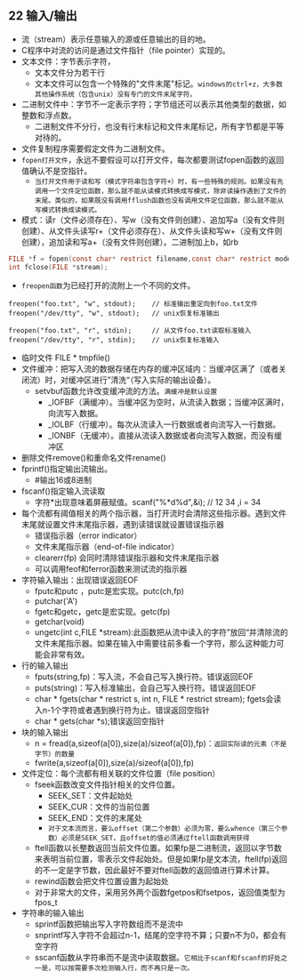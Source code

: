 ## 22 输入/输出
- 流（stream）表示任意输入的源或任意输出的目的地。
- C程序中对流的访问是通过文件指针（file pointer）实现的。
- 文本文件：字节表示字符，
  - 文本文件分为若干行
  - 文本文件可以包含一个特殊的"文件末尾"标记。`windows的ctrl+z，大多数其他操作系统（包含unix）没有专门的文件末尾字符。`
- 二进制文件中：字节不一定表示字符；字节组还可以表示其他类型的数据，如整数和浮点数。
  - 二进制文件不分行，也没有行末标记和文件末尾标记，所有字节都是平等对待的。
- 文件复制程序需要假定文件为二进制文件。
- `fopen打开文件`，永远不要假设可以打开文件，每次都要测试fopen函数的返回值确认不是空指针。
    - `当打开文件用于读和写（模式字符串包含字符+）时，有一些特殊的规则。如果没有先调用一个文件定位函数，那么就不能从读模式转换成写模式，除非读操作遇到了文件的末尾。类似的，如果既没有调用fflush函数也没有调用文件定位函数，那么就不能从写模式转换成读模式。`
- 模式：读r（文件必须存在）、写w（没有文件则创建）、追加写a（没有文件则创建）、从文件头读写r+（文件必须存在）、从文件头读和写w+（没有文件则创建），追加读和写a+（没有文件则创建）。二进制加上b，如rb
```c
FILE *f = fopen(const char* restrict filename,const char* restrict mode); 
int fclose(FILE *stream);
```
- `freopen函数`为已经打开的流附上一个不同的文件。
```
freopen("foo.txt", "w", stdout);    // 标准输出重定向到foo.txt文件
freopen("/dev/tty", "w", stdout);   // unix恢复标准输出

freopen("foo.txt", "r", stdin);     // 从文件foo.txt读取标准输入 
freopen("/dev/tty", "r", stdin);    // unix恢复标准输入
```
- 临时文件 FILE * tmpfile()
- 文件缓冲：把写入流的数据存储在内存的缓冲区域内：当缓冲区满了（或者关闭流）时，对缓冲区进行”清洗“（写入实际的输出设备）。
    - setvbuf函数允许改变缓冲流的方法。`满缓冲是默认设置`
        - _IOFBF（满缓冲）。当缓冲区为空时，从流读入数据；当缓冲区满时，向流写入数据。
        - _IOLBF（行缓冲）。每次从流读入一行数据或者向流写入一行数据。
        - _IONBF（无缓冲）。直接从流读入数据或者向流写入数据，而没有缓冲区
- 删除文件remove()和重命名文件rename()
- fprintf()指定输出流输出。
    - #输出16或8进制
- fscanf()指定输入流读取
    - 字符*出现意味着屏蔽赋值。scanf("%*d%d",&i); // 12 34 ,i = 34
- 每个流都有阈值相关的两个指示器，当打开流时会清除这些指示器。遇到文件末尾就设置文件末尾指示器，遇到读错误就设置错误指示器
    - 错误指示器（error indicator）
    - 文件末尾指示器（end-of-file indicator）
    - clearerr(fp) 会同时清除错误指示器和文件末尾指示器
    - 可以调用feof和ferror函数来测试流的指示器
- 字符输入输出：出现错误返回EOF
    - fputc和putc ，putc是宏实现。putc(ch,fp)
    - putchar('A')
    - fgetc和getc，getc是宏实现。getc(fp)
    - getchar(void)
    - ungetc(int c,FILE *stream):此函数把从流中读入的字符”放回“并清除流的文件末尾指示器。如果在输入中需要往前多看一个字符，那么这种能力可能会非常有效。
- 行的输入输出
    - fputs(string,fp)：写入流，不会自己写入换行符。错误返回EOF
    - puts(string)：写入标准输出，会自己写入换行符。错误返回EOF
    - char * fgets(char * restrict s, int n, FILE * restrict stream); fgets会读入n-1个字符或者遇到换行符为止。错误返回空指针
    - char * gets(char *s);错误返回空指针
- 块的输入输出
    - n = fread(a,sizeof(a[0]),size(a)/sizeof(a[0]),fp)：`返回实际读的元素（不是字节）的数量`
    - fwrite(a,sizeof(a[0]),size(a)/sizeof(a[0]),fp)
- 文件定位：每个流都有相关联的文件位置（file position）
    - fseek函数改变文件指针相关的文件位置。
        - SEEK_SET：文件起始处
        - SEEK_CUR：文件的当前位置
        - SEEK_END：文件的末尾处
        - `对于文本流而言，要么offset（第二个参数）必须为零，要么whence（第三个参数）必须是SEEK_SET，且offset的值必须通过ftell函数调用获得`
    - ftell函数以长整数返回当前文件位置。如果fp是二进制流，返回以字节数来表明当前位置，零表示文件起始处。但是如果fp是文本流，ftell(fp)返回的不一定是字节数，因此最好不要对ftell函数的返回值进行算术计算。
    - rewind函数会把文件位置设置为起始处
    - 对于非常大的文件，采用另外两个函数fgetpos和fsetpos，返回值类型为fpos_t
- 字符串的输入输出
    - sprintf函数把输出写入字符数组而不是流中
    - snprintf写入字符不会超过n-1，结尾的空字符不算；只要n不为0，都会有空字符
    - sscanf函数从字符串而不是流中读取数据。`它相比于scanf和fscanf的好处之一是，可以按需要多次检测输入行，而不再只是一次。`